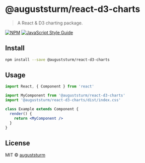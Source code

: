 # @auguststurm/react-d3-charts

> A React &amp; D3 charting package.

[![NPM](https://img.shields.io/npm/v/@auguststurm/react-d3-charts.svg)](https://www.npmjs.com/package/@auguststurm/react-d3-charts) [![JavaScript Style Guide](https://img.shields.io/badge/code_style-standard-brightgreen.svg)](https://standardjs.com)

## Install

```bash
npm install --save @auguststurm/react-d3-charts
```

## Usage

```jsx
import React, { Component } from 'react'

import MyComponent from '@auguststurm/react-d3-charts'
import '@auguststurm/react-d3-charts/dist/index.css'

class Example extends Component {
  render() {
    return <MyComponent />
  }
}
```

## License

MIT © [auguststurm](https://github.com/auguststurm)
